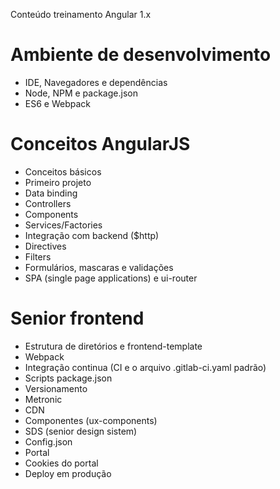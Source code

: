 Conteúdo treinamento Angular 1.x

# Ambiente de desenvolvimento

- IDE, Navegadores e dependências
- Node, NPM e package.json
- ES6 e Webpack

# Conceitos AngularJS

- Conceitos básicos
- Primeiro projeto
- Data binding
- Controllers
- Components
- Services/Factories
- Integração com backend ($http)
- Directives
- Filters
- Formulários, mascaras e validações
- SPA (single page applications) e ui-router

# Senior frontend

- Estrutura de diretórios e frontend-template
- Webpack
- Integração continua (CI e o arquivo .gitlab-ci.yaml padrão)
- Scripts package.json
- Versionamento
- Metronic
- CDN
- Componentes (ux-components)
- SDS (senior design sistem)
- Config.json
- Portal
- Cookies do portal
- Deploy em produção